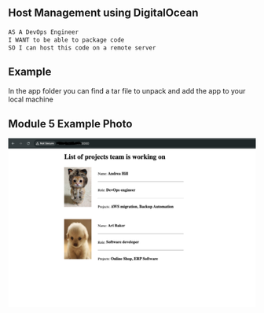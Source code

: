## Host Management using DigitalOcean
```
AS A DevOps Engineer
I WANT to be able to package code
SO I can host this code on a remote server
```

## Example
In the app folder you can find a tar file to unpack and add the app to your local machine

## Module 5 Example Photo
![alt text](app/images/hostmanagement-example.png)